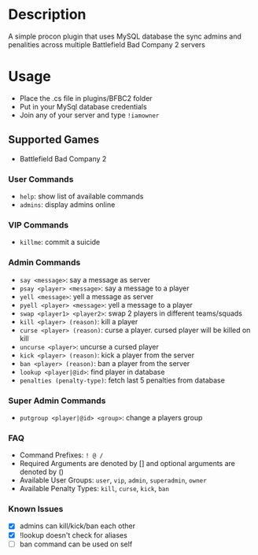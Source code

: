 # Description
A simple procon plugin that uses MySQL database the sync admins and penalities across multiple Battlefield Bad Company 2 servers

# Usage
- Place the .cs file in plugins/BFBC2 folder
- Put in your MySql database credentials
- Join any of your server and type `!iamowner`

## Supported Games
- Battlefield Bad Company 2

### User Commands
- `help`: show list of available commands
- `admins`: display admins online

### VIP Commands
- `killme`: commit a suicide

### Admin Commands
- `say <message>`: say a message as server
- `psay <player> <message>`: say a message to a player
- `yell <message>`: yell a message as server
- `pyell <player> <message>`: yell a message to a player
- `swap <player1> <player2>`: swap 2 players in different teams/squads
- `kill <player> (reason)`: kill a player
- `curse <player> (reason)`: curse a player. cursed player will be killed on kill
- `uncurse <player>`: uncurse a cursed player
- `kick <player> (reason)`: kick a player from the server
- `ban <player> (reason)`: ban a player from the server
- `lookup <player|@id>`: find player in database
- `penalties (penalty-type)`: fetch last 5 penalties from database

### Super Admin Commands
- `putgroup <player|@id> <group>`: change a players group

### FAQ
- Command Prefixes: `! @ /`
- Required Arguments are denoted by [] and optional arguments are denoted by ()
- Available User Groups: `user`, `vip`, `admin`, `superadmin`, `owner`
- Available Penalty Types: `kill`, `curse`, `kick`, `ban`

### Known Issues
- [x] admins can kill/kick/ban each other
- [x] !lookup doesn't check for aliases
- [ ] ban command can be used on self

